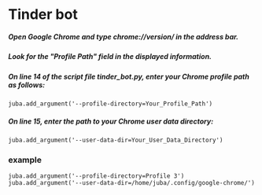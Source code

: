 # Tinder bot 

##### Open Google Chrome and type chrome://version/ in the address bar.

##### Look for the "Profile Path" field in the displayed information.

##### On line 14 of the script file tinder_bot.py, enter your Chrome profile path as follows:


    juba.add_argument('--profile-directory=Your_Profile_Path')

##### On line 15, enter the path to your Chrome user data directory:

    juba.add_argument('--user-data-dir=Your_User_Data_Directory')


### example
    juba.add_argument('--profile-directory=Profile 3')
    juba.add_argument('--user-data-dir=/home/juba/.config/google-chrome/')

